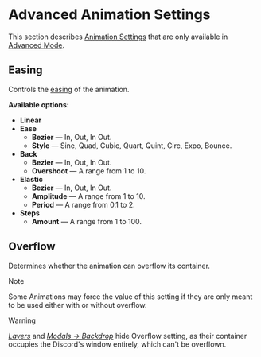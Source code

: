 <script setup>
import easing from '../assets/lottie/easing.json'
import overflow from '../assets/lottie/overflow.json'
</script>

# Advanced Animation Settings

This section describes [Animation Settings](./animation-settings) that are only available in [Advanced Mode](./advanced-mode).

## Easing

Controls the [easing](https://easings.net/) of the animation.

<Lottie :animation-data="easing" style="max-width: 450px;" />

**Available options:**
- **Linear**
- **Ease**
  - **Bezier** — In, Out, In Out.
  - **Style** — Sine, Quad, Cubic, Quart, Quint, Circ, Expo, Bounce.
- **Back**
  - **Bezier** — In, Out, In Out.
  - **Overshoot** — A range from 1 to 10.
- **Elastic**
  - **Bezier** — In, Out, In Out.
  - **Amplitude** — A range from 1 to 10.
  - **Period** — A range from 0.1 to 2.
- **Steps**
  - **Amount** — A range from 1 to 100.

## Overflow

Determines whether the animation can overflow its container.

<Lottie :animation-data="overflow" />

> [!NOTE]
> Some Animations may force the value of this setting if they are only meant to be used either with or without overflow.

> [!WARNING]
> [_Layers_](./modules#layers) and [_Modals -> Backdrop_](./modules#modals-backdrop) hide Overflow setting, as their container occupies the Discord's window entirely, which can't be overflown.
